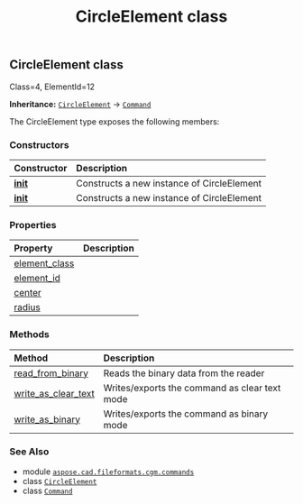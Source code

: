 ﻿---
title: CircleElement class
second_title: Aspose.CAD for Python via .NET API References
description: 
type: docs
weight: 300
url: /python-net/aspose.cad.fileformats.cgm.commands/circleelement/
is_root: false
---

## CircleElement class

Class=4, ElementId=12



**Inheritance:** [`CircleElement`](/cad/python-net/aspose.cad.fileformats.cgm.commands/circleelement) → 
[`Command`](/cad/python-net/aspose.cad.fileformats.cgm.commands/command)



The CircleElement type exposes the following members:

### Constructors
| Constructor | Description |
| :- | :- |
| [__init__](/cad/python-net/aspose.cad.fileformats.cgm.commands/circleelement/__init__/#aspose.cad.fileformats.cgm.CgmFile) | Constructs a new instance of CircleElement |
| [__init__](/cad/python-net/aspose.cad.fileformats.cgm.commands/circleelement/__init__/#aspose.cad.fileformats.cgm.CgmFile-aspose.cad.fileformats.cgm.classes.CgmPoint-float) | Constructs a new instance of CircleElement |


### Properties
| Property | Description |
| :- | :- |
| [element_class](/cad/python-net/aspose.cad.fileformats.cgm.commands/circleelement/element_class) |  |
| [element_id](/cad/python-net/aspose.cad.fileformats.cgm.commands/circleelement/element_id) |  |
| [center](/cad/python-net/aspose.cad.fileformats.cgm.commands/circleelement/center) |  |
| [radius](/cad/python-net/aspose.cad.fileformats.cgm.commands/circleelement/radius) |  |


### Methods
| Method | Description |
| :- | :- |
| [read_from_binary](/cad/python-net/aspose.cad.fileformats.cgm.commands/circleelement/read_from_binary/#aspose.cad.fileformats.cgm.IBinaryReader) | Reads the binary data from the reader |
| [write_as_clear_text](/cad/python-net/aspose.cad.fileformats.cgm.commands/circleelement/write_as_clear_text/#aspose.cad.fileformats.cgm.IClearTextWriter) | Writes/exports the command as clear text mode |
| [write_as_binary](/cad/python-net/aspose.cad.fileformats.cgm.commands/circleelement/write_as_binary/#aspose.cad.fileformats.cgm.IBinaryWriter) | Writes/exports the command as binary mode |



### See Also
* module [`aspose.cad.fileformats.cgm.commands`](..)
* class [`CircleElement`](/cad/python-net/aspose.cad.fileformats.cgm.commands/circleelement)
* class [`Command`](/cad/python-net/aspose.cad.fileformats.cgm.commands/command)
